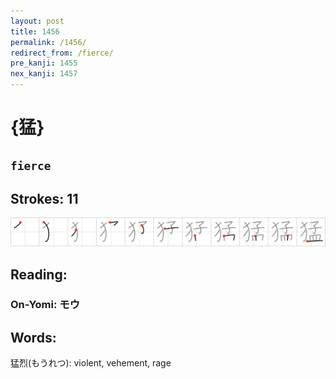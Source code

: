 ```yaml
---
layout: post
title: 1456
permalink: /1456/
redirect_from: /fierce/
pre_kanji: 1455
nex_kanji: 1457
---
```


# {猛}

## `fierce`

## Strokes: 11

<div class="stroke"><img src="../images/E78C9B.png" /></div>

## Reading:

### On-Yomi: モウ

## Words:

猛烈(もうれつ): violent, vehement, rage
